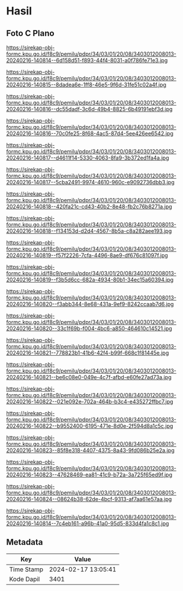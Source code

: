 # Hasil

## Foto C Plano

https://sirekap-obj-formc.kpu.go.id/f8c9/pemilu/pdpr/34/03/01/20/08/3403012008013-20240216-140814--6d158d51-f893-44f4-8031-a0f786fe71e3.jpg

https://sirekap-obj-formc.kpu.go.id/f8c9/pemilu/pdpr/34/03/01/20/08/3403012008013-20240216-140815--8dadea6e-1ff8-46e5-9f6d-31fe51c02a4f.jpg

https://sirekap-obj-formc.kpu.go.id/f8c9/pemilu/pdpr/34/03/01/20/08/3403012008013-20240216-140816--dc55dadf-3c6d-49b4-8825-6b49191ebf3d.jpg

https://sirekap-obj-formc.kpu.go.id/f8c9/pemilu/pdpr/34/03/01/20/08/3403012008013-20240216-140816--70c0fe25-8f68-4ac5-87d4-5ee426ee6542.jpg

https://sirekap-obj-formc.kpu.go.id/f8c9/pemilu/pdpr/34/03/01/20/08/3403012008013-20240216-140817--d4611f14-5330-4063-8fa9-3b372ed1fa4a.jpg

https://sirekap-obj-formc.kpu.go.id/f8c9/pemilu/pdpr/34/03/01/20/08/3403012008013-20240216-140817--5cba2491-9974-4610-960c-e9092736dbb3.jpg

https://sirekap-obj-formc.kpu.go.id/f8c9/pemilu/pdpr/34/03/01/20/08/3403012008013-20240216-140818--420fa21c-cd43-40b2-8e48-fb2c76b8271a.jpg

https://sirekap-obj-formc.kpu.go.id/f8c9/pemilu/pdpr/34/03/01/20/08/3403012008013-20240216-140818--f134153d-d2d4-4567-8b5a-c8a282aee193.jpg

https://sirekap-obj-formc.kpu.go.id/f8c9/pemilu/pdpr/34/03/01/20/08/3403012008013-20240216-140819--f57f2226-7cfa-4496-8ae9-df676c81097f.jpg

https://sirekap-obj-formc.kpu.go.id/f8c9/pemilu/pdpr/34/03/01/20/08/3403012008013-20240216-140819--f3b5d6cc-682a-4934-80b1-34ec15a60394.jpg

https://sirekap-obj-formc.kpu.go.id/f8c9/pemilu/pdpr/34/03/01/20/08/3403012008013-20240216-140820--f3abb344-8e68-431a-9ef9-8242ccaab7d6.jpg

https://sirekap-obj-formc.kpu.go.id/f8c9/pemilu/pdpr/34/03/01/20/08/3403012008013-20240216-140820--33c1f69b-f004-4bc6-a850-464610c14521.jpg

https://sirekap-obj-formc.kpu.go.id/f8c9/pemilu/pdpr/34/03/01/20/08/3403012008013-20240216-140821--778823b1-41b6-42f4-b99f-668c1f81445e.jpg

https://sirekap-obj-formc.kpu.go.id/f8c9/pemilu/pdpr/34/03/01/20/08/3403012008013-20240216-140821--be6c08e0-049e-4c7f-afbd-e60fe27ad73a.jpg

https://sirekap-obj-formc.kpu.go.id/f8c9/pemilu/pdpr/34/03/01/20/08/3403012008013-20240216-140822--021e092e-702a-464b-b3c4-e435272ffbc7.jpg

https://sirekap-obj-formc.kpu.go.id/f8c9/pemilu/pdpr/34/03/01/20/08/3403012008013-20240216-140822--b9552400-6195-471e-8d0e-2f594d8a1c5c.jpg

https://sirekap-obj-formc.kpu.go.id/f8c9/pemilu/pdpr/34/03/01/20/08/3403012008013-20240216-140823--85f8e318-4407-4375-8a43-9fd086b25e2a.jpg

https://sirekap-obj-formc.kpu.go.id/f8c9/pemilu/pdpr/34/03/01/20/08/3403012008013-20240216-140823--47628469-ea81-41c9-b72a-3a725f65ed9f.jpg

https://sirekap-obj-formc.kpu.go.id/f8c9/pemilu/pdpr/34/03/01/20/08/3403012008013-20240216-140824--08624b38-62de-4bcf-9313-af7aa61e57aa.jpg

https://sirekap-obj-formc.kpu.go.id/f8c9/pemilu/pdpr/34/03/01/20/08/3403012008013-20240216-140814--7c4eb161-a96b-41a0-95d5-833d4fa1c8c1.jpg


## Metadata

| Key        | Value               |
| ---------- | ------------------- |
| Time Stamp | 2024-02-17 13:05:41 |
| Kode Dapil | 3401                |



